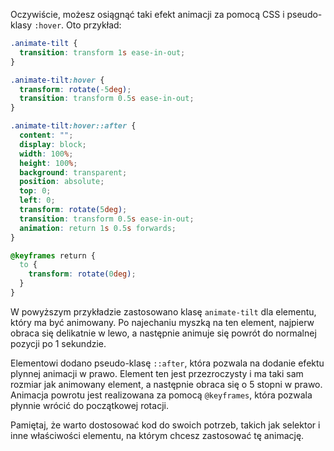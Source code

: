 Oczywiście, możesz osiągnąć taki efekt animacji za pomocą CSS i pseudo-klasy `:hover`. Oto przykład:

```css
.animate-tilt {
  transition: transform 1s ease-in-out;
}

.animate-tilt:hover {
  transform: rotate(-5deg);
  transition: transform 0.5s ease-in-out;
}

.animate-tilt:hover::after {
  content: "";
  display: block;
  width: 100%;
  height: 100%;
  background: transparent;
  position: absolute;
  top: 0;
  left: 0;
  transform: rotate(5deg);
  transition: transform 0.5s ease-in-out;
  animation: return 1s 0.5s forwards;
}

@keyframes return {
  to {
    transform: rotate(0deg);
  }
}
```

W powyższym przykładzie zastosowano klasę `animate-tilt` dla elementu, który ma być animowany. Po najechaniu myszką na ten element, najpierw obraca się delikatnie w lewo, a następnie animuje się powrót do normalnej pozycji po 1 sekundzie.

Elementowi dodano pseudo-klasę `::after`, która pozwala na dodanie efektu plynnej animacji w prawo. Element ten jest przezroczysty i ma taki sam rozmiar jak animowany element, a następnie obraca się o 5 stopni w prawo. Animacja powrotu jest realizowana za pomocą `@keyframes`, która pozwala płynnie wrócić do początkowej rotacji.

Pamiętaj, że warto dostosować kod do swoich potrzeb, takich jak selektor i inne właściwości elementu, na którym chcesz zastosować tę animację.
